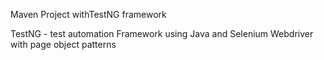 Maven Project withTestNG framework

TestNG - test automation Framework using Java and Selenium Webdriver with page object patterns
